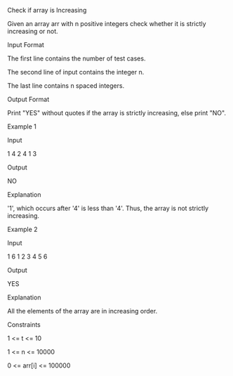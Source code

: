 Check if array is Increasing

Given an array arr with n positive integers check whether it is strictly increasing or not.

Input Format

The first line contains the number of test cases.

The second line of input contains the integer n.

The last line contains n spaced integers.

Output Format

Print "YES" without quotes if the array is strictly increasing, else print "NO".

Example 1

Input

1
4
2 4 1 3

Output

NO

Explanation

'1', which occurs after '4' is less than '4'. Thus, the array is not strictly increasing.

Example 2

Input

1
6
1 2 3 4 5 6

Output

YES

Explanation

All the elements of the array are in increasing order.

Constraints

1 <= t <= 10

1 <= n <= 10000

0 <= arr[i] <= 100000
